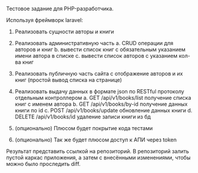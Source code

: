 Тестовое задание для PHP-разработчика.
 
Используя фреймворк laravel:
 
1. Реализовать сущности авторы и книги
 
2. Реализовать административную часть
    a. CRUD операции для авторов и книг
    b. вывести список книг с обязательным указанием имени автора в списке
    c. вывести список авторов с указанием кол-ва книг
 
3.    Реализовать публичную часть сайта с отображение авторов и их книг (простой вывод списка на странице)
 
4.    Реализовать выдачу данных в формате json по RESTful протоколу отдельным контроллером
    a. GET /api/v1/books/list получение списка книг с именем автора 
    b. GET /api/v1/books/by-id получение данных книги по id 
    c. POST /api/v1/books/update обновление данных книги 
    d. DELETE /api/v1/books/id удаление записи книги из бд 
    
5.   (опционально) Плюсом будет покрытие кода тестами    
6.   (опционально) Так же будет плюсом доступ к АПИ через token 
 
Результат представить ссылкой на репозиторий.
В репозиторий залить пустой каркас приложения, а затем с внесёнными изменениями, чтобы можно было проследить diff.
